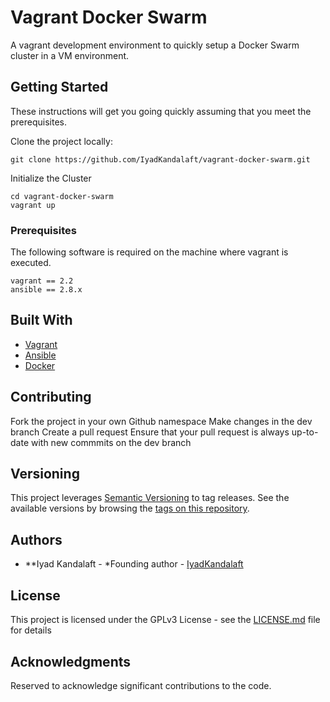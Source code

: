 # Vagrant Docker Swarm

A vagrant development environment to quickly setup a Docker Swarm cluster in a VM environment.

## Getting Started

These instructions will get you going quickly assuming that you meet the prerequisites.

Clone the project locally:

```
git clone https://github.com/IyadKandalaft/vagrant-docker-swarm.git
```

Initialize the Cluster

```
cd vagrant-docker-swarm
vagrant up
```

### Prerequisites

The following software is required on the machine where vagrant is executed.

```
vagrant == 2.2
ansible == 2.8.x
```

## Built With

* [Vagrant](https://www.vagrantup.com/)
* [Ansible](https://www.ansible.com/)
* [Docker](https://www.docker.com/)

## Contributing

Fork the project in your own Github namespace
Make changes in the dev branch
Create a pull request
Ensure that your pull request is always up-to-date with new commmits on the dev branch

## Versioning

This project leverages [Semantic Versioning](http://semver.org/) to tag releases. See the available versions by browsing the [tags on this repository](https://github.com/IyadKandalaft/vagrant-docker-swarm/tags). 

## Authors

* **Iyad Kandalaft - *Founding author - [IyadKandalaft](https://github.com/IyadKandalaft)

## License

This project is licensed under the GPLv3 License - see the [LICENSE.md](LICENSE.md) file for details

## Acknowledgments

Reserved to acknowledge significant contributions to the code.
